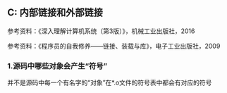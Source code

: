 ## C:  内部链接和外部链接

参考资料：《深入理解计算机系统（第3版）》，机械工业出版社，2016

参考资料：《程序员的自我修养——链接、装载与库》，电子工业出版社，2009

### 1.源码中哪些对象会产生“符号”

并不是源码中每一个有名字的“对象”在*.o文件的符号表中都会有对应的符号









